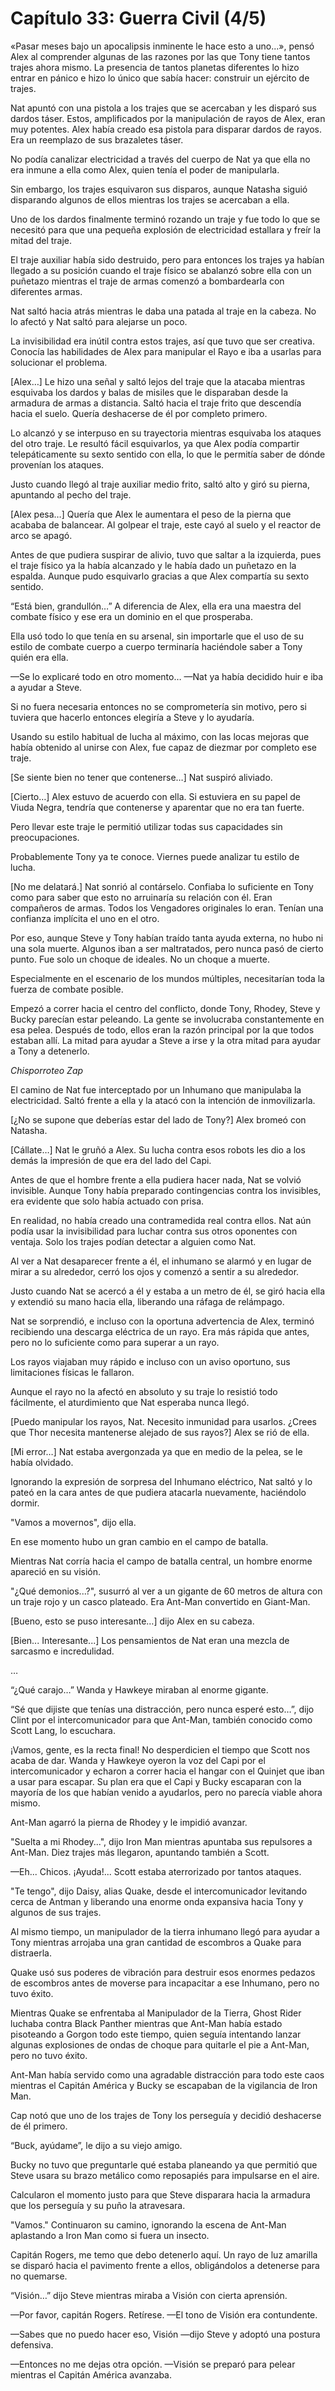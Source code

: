 
# Capítulo 33: Guerra Civil (4/5)


«Pasar meses bajo un apocalipsis inminente le hace esto a uno...», pensó Alex al comprender algunas de las razones por las que Tony tiene tantos trajes ahora mismo. La presencia de tantos planetas diferentes lo hizo entrar en pánico e hizo lo único que sabía hacer: construir un ejército de trajes.

Nat apuntó con una pistola a los trajes que se acercaban y les disparó sus dardos táser. Estos, amplificados por la manipulación de rayos de Alex, eran muy potentes. Alex había creado esa pistola para disparar dardos de rayos. Era un reemplazo de sus brazaletes táser.

No podía canalizar electricidad a través del cuerpo de Nat ya que ella no era inmune a ella como Alex, quien tenía el poder de manipularla.

Sin embargo, los trajes esquivaron sus disparos, aunque Natasha siguió disparando algunos de ellos mientras los trajes se acercaban a ella.

Uno de los dardos finalmente terminó rozando un traje y fue todo lo que se necesitó para que una pequeña explosión de electricidad estallara y freír la mitad del traje.

El traje auxiliar había sido destruido, pero para entonces los trajes ya habían llegado a su posición cuando el traje físico se abalanzó sobre ella con un puñetazo mientras el traje de armas comenzó a bombardearla con diferentes armas.

Nat saltó hacia atrás mientras le daba una patada al traje en la cabeza. No lo afectó y Nat saltó para alejarse un poco.

La invisibilidad era inútil contra estos trajes, así que tuvo que ser creativa. Conocía las habilidades de Alex para manipular el Rayo e iba a usarlas para solucionar el problema.

[Alex…] Le hizo una señal y saltó lejos del traje que la atacaba mientras esquivaba los dardos y balas de misiles que le disparaban desde la armadura de armas a distancia. Saltó hacia el traje frito que descendía hacia el suelo. Quería deshacerse de él por completo primero.

Lo alcanzó y se interpuso en su trayectoria mientras esquivaba los ataques del otro traje. Le resultó fácil esquivarlos, ya que Alex podía compartir telepáticamente su sexto sentido con ella, lo que le permitía saber de dónde provenían los ataques.

Justo cuando llegó al traje auxiliar medio frito, saltó alto y giró su pierna, apuntando al pecho del traje.

[Alex pesa…] Quería que Alex le aumentara el peso de la pierna que acababa de balancear. Al golpear el traje, este cayó al suelo y el reactor de arco se apagó.

Antes de que pudiera suspirar de alivio, tuvo que saltar a la izquierda, pues el traje físico ya la había alcanzado y le había dado un puñetazo en la espalda. Aunque pudo esquivarlo gracias a que Alex compartía su sexto sentido.

“Está bien, grandullón…” A diferencia de Alex, ella era una maestra del combate físico y ese era un dominio en el que prosperaba.

Ella usó todo lo que tenía en su arsenal, sin importarle que el uso de su estilo de combate cuerpo a cuerpo terminaría haciéndole saber a Tony quién era ella.

—Se lo explicaré todo en otro momento… —Nat ya había decidido huir e iba a ayudar a Steve.

Si no fuera necesaria entonces no se comprometería sin motivo, pero si tuviera que hacerlo entonces elegiría a Steve y lo ayudaría.

Usando su estilo habitual de lucha al máximo, con las locas mejoras que había obtenido al unirse con Alex, fue capaz de diezmar por completo ese traje.

[Se siente bien no tener que contenerse…] Nat suspiró aliviado.

[Cierto…] Alex estuvo de acuerdo con ella. Si estuviera en su papel de Viuda Negra, tendría que contenerse y aparentar que no era tan fuerte.

Pero llevar este traje le permitió utilizar todas sus capacidades sin preocupaciones.

Probablemente Tony ya te conoce. Viernes puede analizar tu estilo de lucha.

[No me delatará.] Nat sonrió al contárselo. Confiaba lo suficiente en Tony como para saber que esto no arruinaría su relación con él. Eran compañeros de armas. Todos los Vengadores originales lo eran. Tenían una confianza implícita el uno en el otro.

Por eso, aunque Steve y Tony habían traído tanta ayuda externa, no hubo ni una sola muerte. Algunos iban a ser maltratados, pero nunca pasó de cierto punto. Fue solo un choque de ideales. No un choque a muerte.

Especialmente en el escenario de los mundos múltiples, necesitarían toda la fuerza de combate posible.

Empezó a correr hacia el centro del conflicto, donde Tony, Rhodey, Steve y Bucky parecían estar peleando. La gente se involucraba constantemente en esa pelea. Después de todo, ellos eran la razón principal por la que todos estaban allí. La mitad para ayudar a Steve a irse y la otra mitad para ayudar a Tony a detenerlo.

*Chisporroteo* *Zap*

El camino de Nat fue interceptado por un Inhumano que manipulaba la electricidad. Saltó frente a ella y la atacó con la intención de inmovilizarla.

[¿No se supone que deberías estar del lado de Tony?] Alex bromeó con Natasha.

[Cállate…] Nat le gruñó a Alex. Su lucha contra esos robots les dio a los demás la impresión de que era del lado del Capi.

Antes de que el hombre frente a ella pudiera hacer nada, Nat se volvió invisible. Aunque Tony había preparado contingencias contra los invisibles, era evidente que solo había actuado con prisa.

En realidad, no había creado una contramedida real contra ellos. Nat aún podía usar la invisibilidad para luchar contra sus otros oponentes con ventaja. Solo los trajes podían detectar a alguien como Nat.

Al ver a Nat desaparecer frente a él, el inhumano se alarmó y en lugar de mirar a su alrededor, cerró los ojos y comenzó a sentir a su alrededor.

Justo cuando Nat se acercó a él y estaba a un metro de él, se giró hacia ella y extendió su mano hacia ella, liberando una ráfaga de relámpago.

Nat se sorprendió, e incluso con la oportuna advertencia de Alex, terminó recibiendo una descarga eléctrica de un rayo. Era más rápida que antes, pero no lo suficiente como para superar a un rayo.

Los rayos viajaban muy rápido e incluso con un aviso oportuno, sus limitaciones físicas le fallaron.

Aunque el rayo no la afectó en absoluto y su traje lo resistió todo fácilmente, el aturdimiento que Nat esperaba nunca llegó.

[Puedo manipular los rayos, Nat. Necesito inmunidad para usarlos. ¿Crees que Thor necesita mantenerse alejado de sus rayos?] Alex se rió de ella.

[Mi error…] Nat estaba avergonzada ya que en medio de la pelea, se le había olvidado.

Ignorando la expresión de sorpresa del Inhumano eléctrico, Nat saltó y lo pateó en la cara antes de que pudiera atacarla nuevamente, haciéndolo dormir.

"Vamos a movernos", dijo ella.

En ese momento hubo un gran cambio en el campo de batalla.

Mientras Nat corría hacia el campo de batalla central, un hombre enorme apareció en su visión.

"¿Qué demonios...?", susurró al ver a un gigante de 60 metros de altura con un traje rojo y un casco plateado. Era Ant-Man convertido en Giant-Man.

[Bueno, esto se puso interesante…] dijo Alex en su cabeza.

[Bien... Interesante...] Los pensamientos de Nat eran una mezcla de sarcasmo e incredulidad.

…

“¿Qué carajo…” Wanda y Hawkeye miraban al enorme gigante.

“Sé que dijiste que tenías una distracción, pero nunca esperé esto…”, dijo Clint por el intercomunicador para que Ant-Man, también conocido como Scott Lang, lo escuchara.

¡Vamos, gente, es la recta final! No desperdicien el tiempo que Scott nos acaba de dar. Wanda y Hawkeye oyeron la voz del Capi por el intercomunicador y echaron a correr hacia el hangar con el Quinjet que iban a usar para escapar. Su plan era que el Capi y Bucky escaparan con la mayoría de los que habían venido a ayudarlos, pero no parecía viable ahora mismo.

Ant-Man agarró la pierna de Rhodey y le impidió avanzar.

"Suelta a mi Rhodey...", dijo Iron Man mientras apuntaba sus repulsores a Ant-Man. Diez trajes más llegaron, apuntando también a Scott.

—Eh... Chicos. ¡Ayuda!... Scott estaba aterrorizado por tantos ataques.

"Te tengo", dijo Daisy, alias Quake, desde el intercomunicador levitando cerca de Antman y liberando una enorme onda expansiva hacia Tony y algunos de sus trajes.

Al mismo tiempo, un manipulador de la tierra inhumano llegó para ayudar a Tony mientras arrojaba una gran cantidad de escombros a Quake para distraerla.

Quake usó sus poderes de vibración para destruir esos enormes pedazos de escombros antes de moverse para incapacitar a ese Inhumano, pero no tuvo éxito.

Mientras Quake se enfrentaba al Manipulador de la Tierra, Ghost Rider luchaba contra Black Panther mientras que Ant-Man había estado pisoteando a Gorgon todo este tiempo, quien seguía intentando lanzar algunas explosiones de ondas de choque para quitarle el pie a Ant-Man, pero no tuvo éxito.

Ant-Man había servido como una agradable distracción para todo este caos mientras el Capitán América y Bucky se escapaban de la vigilancia de Iron Man.

Cap notó que uno de los trajes de Tony los perseguía y decidió deshacerse de él primero.

“Buck, ayúdame”, le dijo a su viejo amigo.

Bucky no tuvo que preguntarle qué estaba planeando ya que permitió que Steve usara su brazo metálico como reposapiés para impulsarse en el aire.

Calcularon el momento justo para que Steve disparara hacia la armadura que los perseguía y su puño la atravesara.

"Vamos." Continuaron su camino, ignorando la escena de Ant-Man aplastando a Iron Man como si fuera un insecto.

Capitán Rogers, me temo que debo detenerlo aquí. Un rayo de luz amarilla se disparó hacia el pavimento frente a ellos, obligándolos a detenerse para no quemarse.

“Visión…” dijo Steve mientras miraba a Visión con cierta aprensión.

—Por favor, capitán Rogers. Retírese. —El tono de Visión era contundente.

—Sabes que no puedo hacer eso, Visión —dijo Steve y adoptó una postura defensiva.

—Entonces no me dejas otra opción. —Visión se preparó para pelear mientras el Capitán América avanzaba.
